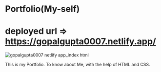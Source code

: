 # Portfolio(My-self)

# deployed url => https://gopalgupta0007.netlify.app/

![gopalgupta0007 netlify app_index html](https://github.com/gopalgupta0007/Portfolio/assets/105534501/32f415e5-7668-4ce3-bfd1-b8d3b5f5d401)

This is my Portfolio. To know about Me, with the help of HTML and CSS.
